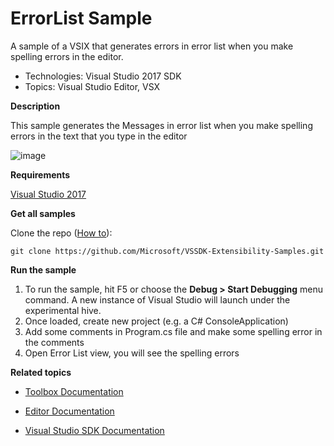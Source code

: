 
# ErrorList Sample
A sample of a VSIX that generates errors in error list when you make spelling errors in the editor.

* Technologies: Visual Studio 2017 SDK
* Topics: Visual Studio Editor, VSX

**Description**

This sample generates the Messages in error list when you make spelling errors in the text that you type in the editor


![image](CS/Example.SpellingError.png)

**Requirements**

[ Visual Studio 2017 ](https://www.visualstudio.com/products/visual-studio-community-vs?wt.mc_id=o~display~github~vssdk)



**Get all samples**

Clone the repo ([How to](https://git-scm.com/book/en/v2/Git-Basics-Getting-a-Git-Repository#Cloning-an-Existing-Repository)):

`git clone https://github.com/Microsoft/VSSDK-Extensibility-Samples.git`

**Run the sample**

  1. To run the sample, hit F5 or choose the **Debug &gt; Start Debugging** menu command. A new instance of Visual Studio will launch under the experimental hive. 
  2. Once loaded, create new project (e.g. a C# ConsoleApplication) 
  3. Add some comments in Program.cs file and make some spelling error in the comments
  4. Open Error List view, you will see the spelling errors
  


**Related topics**

* [ Toolbox Documentation ](https://docs.microsoft.com/en-us/visualstudio/extensibility/creating-a-wpf-toolbox-control)

* [ Editor Documentation ](https://docs.microsoft.com/en-us/visualstudio/extensibility/editor-and-language-service-extensions)

* [ Visual Studio SDK Documentation ](https://docs.microsoft.com/en-us/visualstudio/extensibility/visual-studio-sdk)



